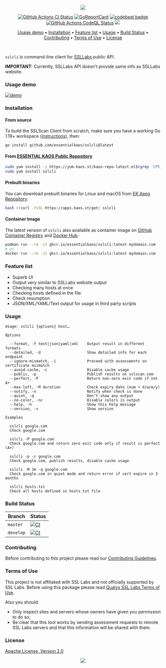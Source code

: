 <p align="center"><a href="#readme"><img src="https://gh.kaos.st/sslcli.svg"/></a></p>

<p align="center">
  <a href="https://kaos.sh/w/sslcli/ci"><img src="https://kaos.sh/w/sslcli/ci.svg" alt="GitHub Actions CI Status" /></a>
  <a href="https://kaos.sh/r/sslcli"><img src="https://kaos.sh/r/sslcli.svg" alt="GoReportCard" /></a>
  <a href="https://kaos.sh/b/sslcli"><img src="https://kaos.sh/b/edc52bb1-c807-470b-8466-b86cc0cfcdbe.svg" alt="codebeat badge" /></a>
  <a href="https://kaos.sh/w/sslcli/codeql"><img src="https://kaos.sh/w/sslcli/codeql.svg" alt="GitHub Actions CodeQL Status" /></a>
  <a href="#license"><img src="https://gh.kaos.st/apache2.svg"></a>
</p>

<p align="center"><a href="#usage-demo">Usage demo</a> • <a href="#installation">Installation</a> • <a href="#feature-list">Feature list</a> • <a href="#usage">Usage</a> • <a href="#build-status">Build Status</a> • <a href="#contributing">Contributing</a> • <a href="#terms-of-use">Terms of Use</a> • <a href="#license">License</a></p>

<br/>

`sslcli` is command-line client for <a href="https://www.ssllabs.com">SSLLabs</a> public API.

**IMPORTANT:** Currently, SSLLabs API doesn't provide same info as SSLLabs website.

### Usage demo

[![demo](https://gh.kaos.st/sslcli-200.gif)](#usage-demo)

### Installation

#### From source

To build the SSLScan Client from scratch, make sure you have a working Go 1.19+ workspace ([instructions](https://go.dev/doc/install)), then:

```
go install github.com/essentialkaos/sslcli@latest
```

#### From [ESSENTIAL KAOS Public Repository](https://yum.kaos.st)

```bash
sudo yum install -y https://yum.kaos.st/kaos-repo-latest.el$(grep 'CPE_NAME' /etc/os-release | tr -d '"' | cut -d':' -f5).noarch.rpm
sudo yum install sslcli
```

#### Prebuilt binaries

You can download prebuilt binaries for Linux and macOS from [EK Apps Repository](https://apps.kaos.st/sslcli/latest):

```bash
bash <(curl -fsSL https://apps.kaos.st/get) sslcli
```

#### Container Image

The latest version of `sslcli` also available as container image on [GitHub Container Registry](https://kaos.sh/p/sslcli) and [Docker Hub](https://kaos.sh/d/sslcli):

```bash
podman run --rm -it ghcr.io/essentialkaos/sslcli:latest mydomain.com
# or
docker run --rm -it ghcr.io/essentialkaos/sslcli:latest mydomain.com
```

### Feature list

* Superb UI
* Output very similar to SSLLabs website output
* Checking many hosts at once
* Checking hosts defined in the file
* Check resumption
* JSON/XML/YAML/Text output for usage in third party scripts

### Usage

```
Usage: sslcli {options} host…

Options

  --format, -f text|json|yaml|xml    Output result in different formats
  --detailed, -d                     Show detailed info for each endpoint
  --ignore-mismatch, -i              Proceed with assessments on certificate mismatch
  --avoid-cache, -c                  Disable cache usage
  --public, -p                       Publish results on sslscan.com
  --perfect, -P                      Return non-zero exit code if not A+
  --max-left, -M duration            Check expiry date (num + d/w/m/y)
  --notify, -n                       Notify when check is done
  --quiet, -q                        Don't show any output
  --no-color, -nc                    Disable colors in output
  --help, -h                         Show this help message
  --version, -v                      Show version

Examples

  sslcli google.com
  Check google.com

  sslcli -P google.com
  Check google.com and return zero exit code only if result is perfect (A+)

  sslcli -p -c google.com
  Check google.com, publish results, disable cache usage

  sslcli -M 3m -q google.com
  Check google.com in quiet mode and return error if cert expire in 3 months

  sslcli hosts.txt
  Check all hosts defined in hosts.txt file
```

### Build Status

| Branch | Status |
|------------|--------|
| `master` | [![CI](https://kaos.sh/w/sslcli/ci.svg?branch=master)](https://kaos.sh/w/sslcli/ci?query=branch:master) |
| `develop` | [![CI](https://kaos.sh/w/sslcli/ci.svg?branch=develop)](https://kaos.sh/w/sslcli/ci?query=branch:develop) |

### Contributing

Before contributing to this project please read our [Contributing Guidelines](https://github.com/essentialkaos/contributing-guidelines#contributing-guidelines).

### Terms of Use

This project is not affiliated with SSL Labs and not officially supported by SSL Labs. Before using this package please read [Qualys SSL Labs Terms of Use](https://www.ssllabs.com/downloads/Qualys_SSL_Labs_Terms_of_Use.pdf).

Also you should:

* Only inspect sites and servers whose owners have given you permission to do so;
* Be clear that this tool works by sending assessment requests to remote SSL Labs servers and that this information will be shared with them.

### License

[Apache License, Version 2.0](https://www.apache.org/licenses/LICENSE-2.0)

<p align="center"><a href="https://essentialkaos.com"><img src="https://gh.kaos.st/ekgh.svg"/></a></p>
